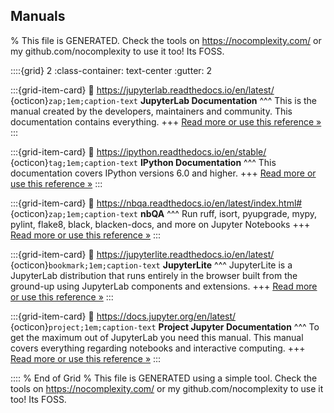 ## Manuals  

% This file is GENERATED. Check the tools on https://nocomplexity.com/ or my github.com/nocomplexity to use it too! Its FOSS. 

::::{grid} 2
:class-container: text-center
:gutter: 2

:::{grid-item-card}
:link: https://jupyterlab.readthedocs.io/en/latest/ 
{octicon}`zap;1em;caption-text` **JupyterLab Documentation**
^^^
This is the manual created by the developers, maintainers and community. This documentation contains everything. 
+++
[Read more or use this reference »](https://jupyterlab.readthedocs.io/en/latest/)
:::


:::{grid-item-card}
:link: https://ipython.readthedocs.io/en/stable/ 
{octicon}`tag;1em;caption-text` **IPython Documentation**
^^^
This documentation covers IPython versions 6.0 and higher.
+++
[Read more or use this reference »](https://ipython.readthedocs.io/en/stable/)
:::


:::{grid-item-card}
:link: https://nbqa.readthedocs.io/en/latest/index.html# 
{octicon}`zap;1em;caption-text` **nbQA**
^^^
Run ruff, isort, pyupgrade, mypy, pylint, flake8, black, blacken-docs, and more on Jupyter Notebooks 
+++
[Read more or use this reference »](https://nbqa.readthedocs.io/en/latest/index.html#)
:::


:::{grid-item-card}
:link: https://jupyterlite.readthedocs.io/en/latest/ 
{octicon}`bookmark;1em;caption-text` **JupyterLite**
^^^
JupyterLite is a JupyterLab distribution that runs entirely in the browser built from the ground-up using JupyterLab components and extensions.
+++
[Read more or use this reference »](https://jupyterlite.readthedocs.io/en/latest/)
:::


:::{grid-item-card}
:link: https://docs.jupyter.org/en/latest/ 
{octicon}`project;1em;caption-text` **Project Jupyter Documentation**
^^^
To get the maximum out of JupyterLab you need this manual. This manual covers everything regarding notebooks and interactive computing.
+++
[Read more or use this reference »](https://docs.jupyter.org/en/latest/)
:::


:::: 
 % End of Grid 
% This file is GENERATED using a simple tool. Check the tools on https://nocomplexity.com/ or my github.com/nocomplexity to use it too! Its FOSS. 

